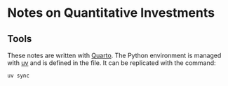 # Notes on Quantitative Investments

## Tools
These notes are written with [Quarto](https://quarto.org). The Python environment is managed with [uv](https://docs.astral.sh/uv/) and is defined in the [](pyproject.toml) file. It can be replicated with the command:
```{sh}
uv sync
```